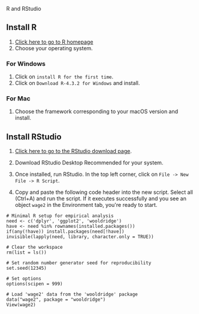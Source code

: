 R and RStudio

## Install R

1. [Click here to go to R homepage](https://cran.r-project.org/)
2. Choose your operating system.

### For Windows

1. Click on `install R for the first time`.
2. Click on `Download R-4.3.2 for Windows` and install.

### For Mac

1. Choose the framework corresponding to your macOS version and install.

## Install RStudio

1. [Click here to go to the RStudio download page](https://www.rstudio.com/products/rstudio/download/#download).
2. Download RStudio Desktop Recommended for your system.
3. Once installed, run RStudio. In the top left corner, click on `File -> New File -> R Script`.

4. Copy and paste the following code header into the new script. Select all (Ctrl+A) and run the script. If it executes successfully and you see an object `wage2` in the Environment tab, you're ready to start.

```{r setup, include=FALSE}
# Minimal R setup for empirical analysis
need <- c('dplyr', 'ggplot2', 'wooldridge')
have <- need %in% rownames(installed.packages())
if(any(!have)) install.packages(need[!have])
invisible(lapply(need, library, character.only = TRUE))

# Clear the workspace
rm(list = ls())

# Set random number generator seed for reproducibility
set.seed(12345)

# Set options
options(scipen = 999)

# Load 'wage2' data from the 'wooldridge' package
data("wage2", package = "wooldridge")
View(wage2)